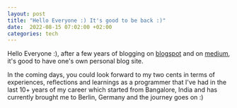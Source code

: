 ```yaml
---
layout: post
title: "Hello Everyone :) It's good to be back :)"
date:  2022-08-15 07:02:00 +02:00
categories: tech
---
```


Hello Everyone :), after a few years of blogging on [blogspot](http://boddhisattvadedicates.blogspot.in/) and on [medium](https://medium.com/@mohnishgj), it's good to have one's own personal blog site.

In the coming days, you could look forward to my two cents in terms of experiences, reflections and learnings as a programmer that I've had in the last 10+ years of my career which started from Bangalore, India and has currently brought me to Berlin, Germany and the journey goes on :)
